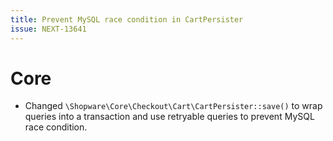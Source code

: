 ```yaml
---
title: Prevent MySQL race condition in CartPersister
issue: NEXT-13641
---
```

# Core
* Changed `\Shopware\Core\Checkout\Cart\CartPersister::save()` to wrap queries into a transaction and use retryable queries to prevent MySQL race condition.
